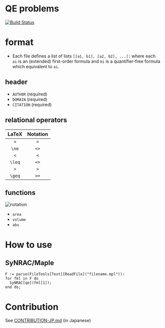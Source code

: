 QE problems
===========

[![Build Status](https://travis-ci.org/hiwane/qe_problems.svg)](https://travis-ci.org/hiwane/qe_problems)

# format

- Each file defines a list of lists `[[a1, b1], [a2, b2], ...]:`
where each `ai` is an (extended) first-order formula and
`bi` is a quantifier-free formula which equivalent to `ai`.

## header

- `AUTHOR` (required)
- `DOMAIN` (required)
- `CITATION` (required)

## relational operators

| LaTeX  | Notation |
|:------:|:--------:|
| `=`    | `=`      |
| `\ne`  | `<>`     |
| `<`    | `<`      |
| `\leq` | `<=`     |
| `>`    | `>`      |
| `\geq` | `>=`     |

## functions

![notation](https://raw.githubusercontent.com/hiwane/qe_problems/master/img/notation.png)

- `area`
- `volume`
- `abs`

# How to use

## SyNRAC/Maple

```maple
F := parse(FileTools[Text][ReadFile]("filename.mpl")):
for fml in F do
  SyNRAC[qe](fml[1]);
end do;
```

# Contribution

See [CONTRIBUTION-JP.md](https://github.com/hiwane/qe_problems/blob/master/CONTRIBUTING-JP.md) (in Japanese)

<!-- vim: set spell: -->
